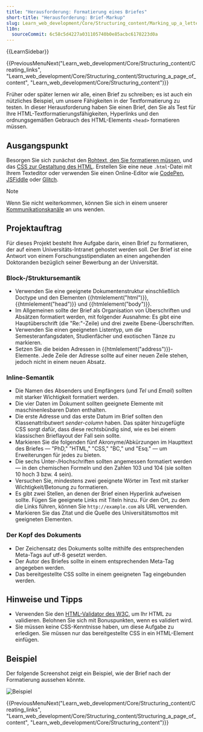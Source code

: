 ```yaml
---
title: "Herausforderung: Formatierung eines Briefes"
short-title: "Herausforderung: Brief-Markup"
slug: Learn_web_development/Core/Structuring_content/Marking_up_a_letter
l10n:
  sourceCommit: 6c58c5d4227a031105740b0e85acbc6178223d0a
---
```


{{LearnSidebar}}

{{PreviousMenuNext("Learn_web_development/Core/Structuring_content/Creating_links", "Learn_web_development/Core/Structuring_content/Structuring_a_page_of_content", "Learn_web_development/Core/Structuring_content")}}

Früher oder später lernen wir alle, einen Brief zu schreiben; es ist auch ein nützliches Beispiel, um unsere Fähigkeiten in der Textformatierung zu testen. In dieser Herausforderung haben Sie einen Brief, den Sie als Test für Ihre HTML-Textformatierungsfähigkeiten, Hyperlinks und den ordnungsgemäßen Gebrauch des HTML-Elements `<head>` formatieren müssen.

## Ausgangspunkt

Besorgen Sie sich zunächst den [Rohtext, den Sie formatieren müssen](https://github.com/mdn/learning-area/blob/main/html/introduction-to-html/marking-up-a-letter-start/letter-text.txt), und das [CSS zur Gestaltung des HTML](https://github.com/mdn/learning-area/blob/main/html/introduction-to-html/marking-up-a-letter-start/css.txt).
Erstellen Sie eine neue `.html`-Datei mit Ihrem Texteditor oder verwenden Sie einen Online-Editor wie [CodePen](https://codepen.io/), [JSFiddle](https://jsfiddle.net/) oder [Glitch](https://glitch.com/).

> [!NOTE]
> Wenn Sie nicht weiterkommen, können Sie sich in einem unserer [Kommunikationskanäle](/de/docs/MDN/Community/Communication_channels) an uns wenden.

## Projektauftrag

Für dieses Projekt besteht Ihre Aufgabe darin, einen Brief zu formatieren, der auf einem Universitäts-Intranet gehostet werden soll. Der Brief ist eine Antwort von einem Forschungsstipendiaten an einen angehenden Doktoranden bezüglich seiner Bewerbung an der Universität.

### Block-/Struktursemantik

- Verwenden Sie eine geeignete Dokumentenstruktur einschließlich Doctype und den Elementen {{htmlelement("html")}}, {{htmlelement("head")}} und {{htmlelement("body")}}.
- Im Allgemeinen sollte der Brief als Organisation von Überschriften und Absätzen formatiert werden, mit folgender Ausnahme: Es gibt eine Hauptüberschrift (die "Re:"-Zeile) und drei zweite Ebene-Überschriften.
- Verwenden Sie einen geeigneten Listentyp, um die Semesteranfangsdaten, Studienfächer und exotischen Tänze zu markieren.
- Setzen Sie die beiden Adressen in {{htmlelement("address")}}-Elemente. Jede Zeile der Adresse sollte auf einer neuen Zeile stehen, jedoch nicht in einem neuen Absatz.

### Inline-Semantik

- Die Namen des Absenders und Empfängers (und _Tel_ und _Email_) sollten mit starker Wichtigkeit formatiert werden.
- Die vier Daten im Dokument sollten geeignete Elemente mit maschinenlesbaren Daten enthalten.
- Die erste Adresse und das erste Datum im Brief sollten den Klassenattributwert _sender-column_ haben. Das später hinzugefügte CSS sorgt dafür, dass diese rechtsbündig sind, wie es bei einem klassischen Brieflayout der Fall sein sollte.
- Markieren Sie die folgenden fünf Akronyme/Abkürzungen im Haupttext des Briefes — "PhD," "HTML," "CSS," "BC," und "Esq." — um Erweiterungen für jedes zu bieten.
- Die sechs Unter-/Hochschriften sollten angemessen formatiert werden — in den chemischen Formeln und den Zahlen 103 und 104 (sie sollten 10 hoch 3 bzw. 4 sein).
- Versuchen Sie, mindestens zwei geeignete Wörter im Text mit starker Wichtigkeit/Betonung zu formatieren.
- Es gibt zwei Stellen, an denen der Brief einen Hyperlink aufweisen sollte. Fügen Sie geeignete Links mit Titeln hinzu. Für den Ort, zu dem die Links führen, können Sie `http://example.com` als URL verwenden.
- Markieren Sie das Zitat und die Quelle des Universitätsmottos mit geeigneten Elementen.

### Der Kopf des Dokuments

- Der Zeichensatz des Dokuments sollte mithilfe des entsprechenden Meta-Tags auf utf-8 gesetzt werden.
- Der Autor des Briefes sollte in einem entsprechenden Meta-Tag angegeben werden.
- Das bereitgestellte CSS sollte in einem geeigneten Tag eingebunden werden.

## Hinweise und Tipps

- Verwenden Sie den [HTML-Validator des W3C](https://validator.w3.org/), um Ihr HTML zu validieren. Belohnen Sie sich mit Bonuspunkten, wenn es validiert wird.
- Sie müssen keine CSS-Kenntnisse haben, um diese Aufgabe zu erledigen. Sie müssen nur das bereitgestellte CSS in ein HTML-Element einfügen.

## Beispiel

Der folgende Screenshot zeigt ein Beispiel, wie der Brief nach der Formatierung aussehen könnte.

![Beispiel](letter-update.png)

{{PreviousMenuNext("Learn_web_development/Core/Structuring_content/Creating_links", "Learn_web_development/Core/Structuring_content/Structuring_a_page_of_content", "Learn_web_development/Core/Structuring_content")}}

